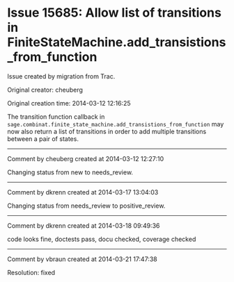 # Issue 15685: Allow list of transitions in FiniteStateMachine.add_transistions_from_function

Issue created by migration from Trac.

Original creator: cheuberg

Original creation time: 2014-03-12 12:16:25

The transition function callback in
`sage.combinat.finite_state_machine.add_transistions_from_function`
may now also return a list of transitions in order to add multiple
transitions between a pair of states.



---

Comment by cheuberg created at 2014-03-12 12:27:10

Changing status from new to needs_review.


---

Comment by dkrenn created at 2014-03-17 13:04:03

Changing status from needs_review to positive_review.


---

Comment by dkrenn created at 2014-03-18 09:49:36

code looks fine, doctests pass, docu checked, coverage checked


---

Comment by vbraun created at 2014-03-21 17:47:38

Resolution: fixed
